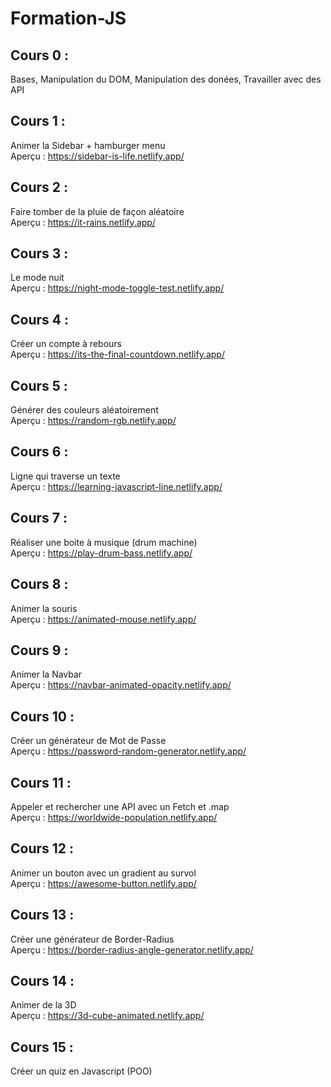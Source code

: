 # Formation-JS

## Cours 0 :

Bases, Manipulation du DOM, Manipulation des donées, Travailler avec des API

## Cours 1 :

Animer la Sidebar + hamburger menu <br>
Aperçu : https://sidebar-is-life.netlify.app/

## Cours 2 :

Faire tomber de la pluie de façon aléatoire <br>
Aperçu : https://it-rains.netlify.app/

## Cours 3 :

Le mode nuit <br>
Aperçu : https://night-mode-toggle-test.netlify.app/

## Cours 4 :

Créer un compte à rebours <br>
Aperçu : https://its-the-final-countdown.netlify.app/

## Cours 5 :

Générer des couleurs aléatoirement <br>
Aperçu : https://random-rgb.netlify.app/

## Cours 6 :

Ligne qui traverse un texte <br>
Aperçu : https://learning-javascript-line.netlify.app/

## Cours 7 :

Réaliser une boite à musique (drum machine) <br>
Aperçu : https://play-drum-bass.netlify.app/

## Cours 8 :

Animer la souris <br>
Aperçu : https://animated-mouse.netlify.app/

## Cours 9 :

Animer la Navbar <br>
Aperçu : https://navbar-animated-opacity.netlify.app/

## Cours 10 :

Créer un générateur de Mot de Passe <br>
Aperçu : https://password-random-generator.netlify.app/

## Cours 11 :

Appeler et rechercher une API avec un Fetch et .map <br>
Aperçu : https://worldwide-population.netlify.app/

## Cours 12 :

Animer un bouton avec un gradient au survol <br>
Aperçu : https://awesome-button.netlify.app/

## Cours 13 :

Créer une générateur de Border-Radius <br>
Aperçu : https://border-radius-angle-generator.netlify.app/

## Cours 14 :

Animer de la 3D <br>
Aperçu : https://3d-cube-animated.netlify.app/

## Cours 15 :

Créer un quiz en Javascript (POO) <br>
